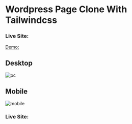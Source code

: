 # Wordpress Page Clone With Tailwindcss

### Live Site:
[Demo:](https://zesty-sherbet-552150.netlify.app)

## Desktop
![pc](https://user-images.githubusercontent.com/98126723/195442188-d659d86a-afa3-48e6-930e-2532f586730f.png)

## Mobile
![mobile](https://user-images.githubusercontent.com/98126723/195442227-fcd0e8fb-e371-473d-a616-94b3536d16ac.png)


### Live Site:



